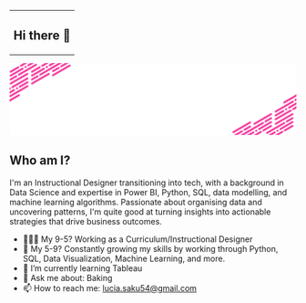 <table align="center">
  <tr>
    <td align="center"><h2>Hi there 👋</h1></td>
  </tr>
</table>

<p align="center">
  <img src="https://github.com/PaballoSaku/PaballoSaku/blob/main/Welcome%20to.gif" width="900px" height="auto">
</p>


## Who am I? 

I'm an Instructional Designer transitioning into tech, with a background in Data Science and expertise in Power BI, Python, SQL, data modelling, and machine learning algorithms. Passionate about organising data and uncovering patterns, I'm quite good at turning insights into actionable strategies that drive business outcomes.

- 👩🏽‍💻 My 9-5? Working as a Curriculum/Instructional Designer
- 🌚 My 5-9? Constantly growing my skills by working through Python, SQL, Data Visualization, Machine Learning, and more.
- 🌱 I’m currently learning Tableau
- 💬 Ask me about: Baking
- 📫 How to reach me: lucia.saku54@gmail.com
